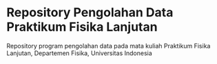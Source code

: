 # Repository Pengolahan Data Praktikum Fisika Lanjutan
Repository program pengolahan data pada mata kuliah Praktikum Fisika Lanjutan, Departemen Fisika, Universitas Indonesia
